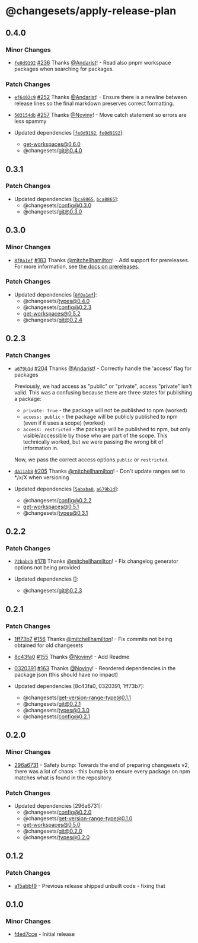 # @changesets/apply-release-plan

## 0.4.0

### Minor Changes

- [`fe0d9192`](https://github.com/atlassian/changesets/commit/fe0d9192544646e1a755202b87dfe850c1c200a3) [#236](https://github.com/atlassian/changesets/pull/236) Thanks [@Andarist](https://github.com/Andarist)! - Read also pnpm workspace packages when searching for packages.

### Patch Changes

- [`ef6402c9`](https://github.com/atlassian/changesets/commit/ef6402c9d8dc1832126732dbbafb015b71f57f83) [#252](https://github.com/atlassian/changesets/pull/252) Thanks [@Andarist](https://github.com/Andarist)! - Ensure there is a newline between release lines so the final markdown preserves correct formatting.

* [`503154db`](https://github.com/atlassian/changesets/commit/503154db39fe8ab88a1176e4569c48078bcf5569) [#257](https://github.com/atlassian/changesets/pull/257) Thanks [@Noviny](https://github.com/Noviny)! - Move catch statement so errors are less spammy

* Updated dependencies [[`fe0d9192`](https://github.com/atlassian/changesets/commit/fe0d9192544646e1a755202b87dfe850c1c200a3), [`fe0d9192`](https://github.com/atlassian/changesets/commit/fe0d9192544646e1a755202b87dfe850c1c200a3)]:
  - get-workspaces@0.6.0
  - @changesets/git@0.4.0

## 0.3.1

### Patch Changes

- Updated dependencies [[`bca8865`](https://github.com/atlassian/changesets/commit/bca88652d38caa31e789c4564230ba0b49562ad2), [`bca8865`](https://github.com/atlassian/changesets/commit/bca88652d38caa31e789c4564230ba0b49562ad2)]:
  - @changesets/config@0.3.0
  - @changesets/git@0.3.0

## 0.3.0

### Minor Changes

- [`8f0a1ef`](https://github.com/atlassian/changesets/commit/8f0a1ef327563512f471677ef0ca99d30da009c0) [#183](https://github.com/atlassian/changesets/pull/183) Thanks [@mitchellhamilton](https://github.com/mitchellhamilton)! - Add support for prereleases. For more information, see [the docs on prereleases](https://github.com/atlassian/changesets/blob/master/docs/prereleases.md).

### Patch Changes

- Updated dependencies [[`8f0a1ef`](https://github.com/atlassian/changesets/commit/8f0a1ef327563512f471677ef0ca99d30da009c0)]:
  - @changesets/types@0.4.0
  - @changesets/config@0.2.3
  - get-workspaces@0.5.2
  - @changesets/git@0.2.4

## 0.2.3

### Patch Changes

- [`a679b1d`](https://github.com/atlassian/changesets/commit/a679b1dcdcb56652d31536e2d6326ba02a9dfe62) [#204](https://github.com/atlassian/changesets/pull/204) Thanks [@Andarist](https://github.com/Andarist)! - Correctly handle the 'access' flag for packages

  Previously, we had access as "public" or "private", access "private" isn't valid. This was a confusing because there are three states for publishing a package:

  - `private: true` - the package will not be published to npm (worked)
  - `access: public` - the package will be publicly published to npm (even if it uses a scope) (worked)
  - `access: restricted` - the package will be published to npm, but only visible/accessible by those who are part of the scope. This technically worked, but we were passing the wrong bit of information in.

  Now, we pass the correct access options `public` or `restricted`.

- [`da11ab8`](https://github.com/atlassian/changesets/commit/da11ab8a4e4324a7023d12f990beec8c3b6ae35f) [#205](https://github.com/atlassian/changesets/pull/205) Thanks [@mitchellhamilton](https://github.com/mitchellhamilton)! - Don't update ranges set to \*/x/X when versioning

- Updated dependencies [[`5ababa0`](https://github.com/atlassian/changesets/commit/5ababa08c8ea5ee3b4ff92253e2e752a5976cd27), [`a679b1d`](https://github.com/atlassian/changesets/commit/a679b1dcdcb56652d31536e2d6326ba02a9dfe62)]:
  - @changesets/config@0.2.2
  - get-workspaces@0.5.1
  - @changesets/types@0.3.1

## 0.2.2

### Patch Changes

- [`72babcb`](https://github.com/atlassian/changesets/commit/72babcbccbdd41618d9cb90b2a8871fe63643601) [#178](https://github.com/atlassian/changesets/pull/178) Thanks [@mitchellhamilton](https://github.com/mitchellhamilton)! - Fix changelog generator options not being provided

- Updated dependencies []:
  - @changesets/git@0.2.3

## 0.2.1

### Patch Changes

- [1ff73b7](https://github.com/atlassian/changesets/commit/1ff73b74f414031e49c6fd5a0f68e9974900d381) [#156](https://github.com/atlassian/changesets/pull/156) Thanks [@mitchellhamilton](https://github.com/mitchellhamilton)! - Fix commits not being obtained for old changesets

* [8c43fa0](https://github.com/atlassian/changesets/commit/8c43fa061e2a5a01e4f32504ed351d261761c8dc) [#155](https://github.com/atlassian/changesets/pull/155) Thanks [@Noviny](https://github.com/Noviny)! - Add Readme

- [0320391](https://github.com/atlassian/changesets/commit/0320391699a73621d0e51ce031062a06cbdefadc) [#163](https://github.com/atlassian/changesets/pull/163) Thanks [@Noviny](https://github.com/Noviny)! - Reordered dependencies in the package json (this should have no impact)

- Updated dependencies [8c43fa0, 0320391, 1ff73b7]:
  - @changesets/get-version-range-type@0.1.1
  - @changesets/git@0.2.1
  - @changesets/types@0.3.0
  - @changesets/config@0.2.1

## 0.2.0

### Minor Changes

- [296a6731](https://github.com/atlassian/changesets/commit/296a6731) - Safety bump: Towards the end of preparing changesets v2, there was a lot of chaos - this bump is to ensure every package on npm matches what is found in the repository.

### Patch Changes

- Updated dependencies [296a6731]:
  - @changesets/config@0.2.0
  - @changesets/get-version-range-type@0.1.0
  - get-workspaces@0.5.0
  - @changesets/git@0.2.0
  - @changesets/types@0.2.0

## 0.1.2

### Patch Changes

- [a15abbf9](https://github.com/changesets/changesets/commit/a15abbf9) - Previous release shipped unbuilt code - fixing that

## 0.1.0

### Minor Changes

- [fded7cce](https://github.com/changesets/changesets/commit/fded7cce) - Initial release

